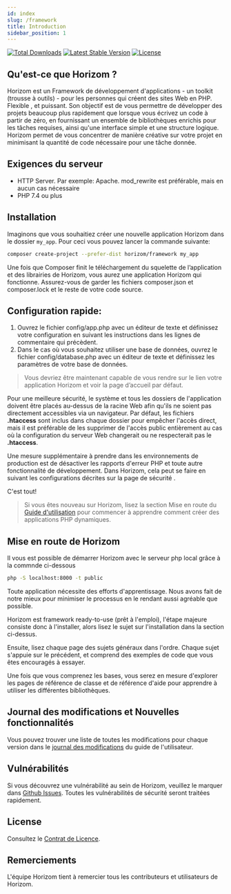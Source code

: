 ```yaml
---
id: index
slug: /framework
title: Introduction
sidebar_position: 1
---
```


[![Total Downloads](https://poser.pugx.org/horizom/framework/downloads)](//packagist.org/packages/horizom/framework) [![Latest Stable Version](https://poser.pugx.org/horizom/framework/v)](//packagist.org/packages/horizom/framework) [![License](https://poser.pugx.org/horizom/framework/license)](//packagist.org/packages/horizom/framework)

## Qu'est-ce que Horizom ?

Horizom est un Framework de développement d'applications - un toolkit \(trousse à outils\) - pour les personnes qui créent des sites Web en PHP. Flexible , et puissant. Son objectif est de vous permettre de développer des projets beaucoup plus rapidement que lorsque vous écrivez un code à partir de zéro, en fournissant un ensemble de bibliothèques enrichis pour les tâches requises, ainsi qu'une interface simple et une structure logique. Horizom permet de vous concentrer de manière créative sur votre projet en minimisant la quantité de code nécessaire pour une tâche donnée.

## Exigences du serveur

* HTTP Server. Par exemple: Apache. mod\_rewrite est préférable, mais en aucun cas nécessaire
* PHP 7.4 ou plus

## Installation

Imaginons que vous souhaitiez créer une nouvelle application Horizom dans le dossier `my_app`. Pour ceci vous pouvez lancer la commande suivante:

```bash
composer create-project --prefer-dist horizom/framework my_app
```

Une fois que Composer finit le téléchargement du squelette de l’application et des librairies de Horizom, vous aurez une application Horizom qui fonctionne. Assurez-vous de garder les fichiers composer.json et composer.lock et le reste de votre code source.

## Configuration rapide:

1. Ouvrez le fichier config/app.php avec un éditeur de texte et définissez votre configuration en suivant les instructions dans les lignes de commentaire qui précèdent.
2. Dans le cas où vous souhaitez utiliser une base de données, ouvrez le fichier config/database.php avec un éditeur de texte et définissez les paramètres de votre base de données.

> Vous devriez être maintenant capable de vous rendre sur le lien votre application Horizom et voir la page d’accueil par défaut.

Pour une meilleure sécurité, le système et tous les dossiers de l'application doivent être placés au-dessus de la racine Web afin qu'ils ne soient pas directement accessibles via un navigateur. Par défaut, les fichiers **.htaccess** sont inclus dans chaque dossier pour empêcher l'accès direct, mais il est préférable de les supprimer de l'accès public entièrement au cas où la configuration du serveur Web changerait ou ne respecterait pas le **.htaccess**.

Une mesure supplémentaire à prendre dans les environnements de production est de désactiver les rapports d'erreur PHP et toute autre fonctionnalité de développement. Dans Horizom, cela peut se faire en suivant les configurations décrites sur la page de sécurité .

C'est tout!

> Si vous êtes nouveau sur Horizom, lisez la section Mise en route du [Guide d'utilisation](https://horizom.gitbook.io) pour commencer à apprendre comment créer des applications PHP dynamiques.

## Mise en route de Horizom

Il vous est possible de démarrer Horizom avec le serveur php local grâce à la commnde ci-dessous
```bash
php -S localhost:8000 -t public
```
Toute application nécessite des efforts d'apprentissage. Nous avons fait de notre mieux pour minimiser le processus en le rendant aussi agréable que possible.

Horizom est framework ready-to-use \(prêt à l'emploi\), l'étape majeure consiste donc à l'installer, alors lisez le sujet sur l'installation dans la section ci-dessus.

Ensuite, lisez chaque page des sujets généraux dans l'ordre. Chaque sujet s'appuie sur le précédent, et comprend des exemples de code que vous êtes encouragés à essayer.

Une fois que vous comprenez les bases, vous serez en mesure d'explorer les pages de référence de classe et de référence d'aide pour apprendre à utiliser les différentes bibliothèques.

## Journal des modifications et Nouvelles fonctionnalités

Vous pouvez trouver une liste de toutes les modifications pour chaque version dans le [journal des modifications](https://github.com/horizom/docs/blob/master/CHANGELOG.md) du guide de l'utilisateur.

## Vulnérabilités

Si vous découvrez une vulnérabilité au sein de Horizom, veuillez le marquer dans [Github Issues](https://github.com/horizom/framework/issues). Toutes les vulnérabilités de sécurité seront traitées rapidement.

## License

Consultez le [Contrat de Licence](https://github.com/horizom/docs/blob/master/LICENSE.md).

## Remerciements

L'équipe Horizom tient à remercier tous les contributeurs et utilisateurs de Horizom.
